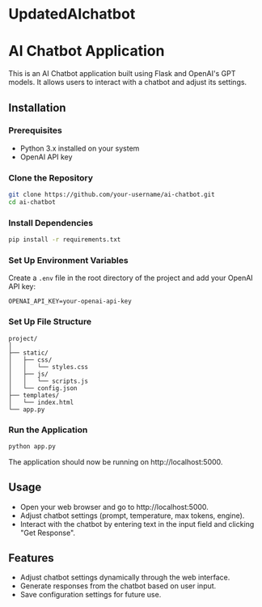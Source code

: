 # UpdatedAIchatbot
# AI Chatbot Application

This is an AI Chatbot application built using Flask and OpenAI's GPT models. It allows users to interact with a chatbot and adjust its settings.

## Installation

### Prerequisites

- Python 3.x installed on your system
- OpenAI API key

### Clone the Repository

```bash
git clone https://github.com/your-username/ai-chatbot.git
cd ai-chatbot
```

### Install Dependencies

```bash
pip install -r requirements.txt
```

### Set Up Environment Variables

Create a `.env` file in the root directory of the project and add your OpenAI API key:

```
OPENAI_API_KEY=your-openai-api-key
```

### Set Up File Structure

```
project/
│
├── static/
│   ├── css/
│   │   └── styles.css
│   ├── js/
│   │   └── scripts.js
│   └── config.json
├── templates/
│   └── index.html
└── app.py
```

### Run the Application

```bash
python app.py
```

The application should now be running on http://localhost:5000.

## Usage

- Open your web browser and go to http://localhost:5000.
- Adjust chatbot settings (prompt, temperature, max tokens, engine).
- Interact with the chatbot by entering text in the input field and clicking "Get Response".

## Features

- Adjust chatbot settings dynamically through the web interface.
- Generate responses from the chatbot based on user input.
- Save configuration settings for future use.

